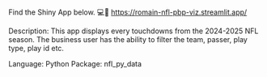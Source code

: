 Find the Shiny App below. 💻🏈
https://romain-nfl-pbp-viz.streamlit.app/

Description:
This app displays every touchdowns from the 2024-2025 NFL season.
The business user has the ability to filter the team, passer, play type, play id etc.

Language: Python
Package: nfl_py_data
